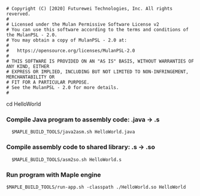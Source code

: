 ```
# Copyright (C) [2020] Futurewei Technologies, Inc. All rights reverved.
#
# Licensed under the Mulan Permissive Software License v2
# You can use this software according to the terms and conditions of the MulanPSL - 2.0.
# You may obtain a copy of MulanPSL - 2.0 at:
#
#   https://opensource.org/licenses/MulanPSL-2.0
#
# THIS SOFTWARE IS PROVIDED ON AN "AS IS" BASIS, WITHOUT WARRANTIES OF ANY KIND, EITHER
# EXPRESS OR IMPLIED, INCLUDING BUT NOT LIMITED TO NON-INFRINGEMENT, MERCHANTABILITY OR
# FIT FOR A PARTICULAR PURPOSE.
# See the MulanPSL - 2.0 for more details.
#
```

cd HelloWorld

### Compile Java program to assembly code: .java -> .s

```
  $MAPLE_BUILD_TOOLS/java2asm.sh HelloWorld.java
```

### Compile assembly code to shared library: .s -> .so
```
  $MAPLE_BUILD_TOOLS/asm2so.sh HelloWorld.s
```

### Run program with Maple engine
```
$MAPLE_BUILD_TOOLS/run-app.sh -classpath ./HelloWorld.so HelloWorld
```

